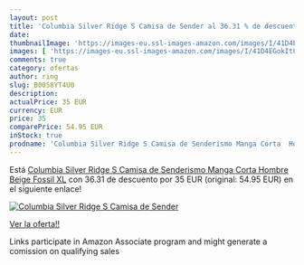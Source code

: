 ```yaml
---
layout: post
title: 'Columbia Silver Ridge S Camisa de Sender al 36.31 % de descuento'
date: 
thumbnailImage: 'https://images-eu.ssl-images-amazon.com/images/I/41D4EGokItL._SL200_.jpg'
images: [ 'https://images-eu.ssl-images-amazon.com/images/I/41D4EGokItL._SL200_.jpg' ]
comments: true
category: ofertas
author: ring
slug: B0058YT4U0
description:
actualPrice: 35 EUR
currency: EUR
price: 35
comparePrice: 54.95 EUR
inStock: true
prodname: 'Columbia Silver Ridge S Camisa de Senderismo Manga Corta  Hombre  Beige  Fossil   XL'
---
```


Está [Columbia Silver Ridge S Camisa de Senderismo Manga Corta  Hombre  Beige  Fossil   XL](https://www.amazon.es/dp/B0058YT4U0/?tag=tolees-21) con 36.31 de descuento por 35 EUR (original: 54.95 EUR) en el siguiente enlace!

[![Columbia Silver Ridge S Camisa de Sender](https://images-eu.ssl-images-amazon.com/images/I/41D4EGokItL._SL200_.jpg)](https://www.amazon.es/dp/B0058YT4U0/?tag=tolees-21)

[Ver la oferta!!](https://www.amazon.es/dp/B0058YT4U0/?tag=tolees-21)

Links participate in Amazon Associate program and might generate a comission on qualifying sales


